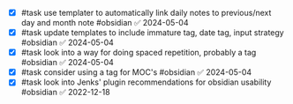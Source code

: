 - [x] #task use templater to automatically link daily notes to previous/next day and month note #obsidian ✅ 2024-05-04
- [x] #task update templates to include immature tag, date tag, input strategy #obsidian ✅ 2024-05-04
- [x] #task look into a way for doing spaced repetition, probably a tag #obsidian ✅ 2024-05-04
- [x] #task consider using a tag for MOC's #obsidian ✅ 2024-05-04
- [x] #task look into Jenks' plugin recommendations for obsidian usability #obsidian ✅ 2022-12-18
